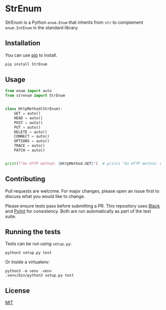 # StrEnum

StrEnum is a Python `enum.Enum` that inherits from `str` to complement
`enum.IntEnum` in the standard library.

## Installation

You can use [pip](https://pip.pypa.io/en/stable/) to install.

```bash
pip install StrEnum
```

## Usage

```python
from enum import auto
from strenum import StrEnum


class HttpMethod(StrEnum):
    GET = auto()
    HEAD = auto()
    POST = auto()
    PUT = auto()
    DELETE = auto()
    CONNECT = auto()
    OPTIONS = auto()
    TRACE = auto()
    PATCH = auto()


print(f"An HTTP method: {HttpMethod.GET}")  # prints "An HTTP method: GET"
```

## Contributing
Pull requests are welcome. For major changes, please open an issue first to
discuss what you would like to change.

Please ensure tests pass before submitting a PR. This repository uses
[Black](https://black.readthedocs.io/en/stable/) and
[Pylint](https://www.pylint.org/) for consistency. Both are run automatically
as part of the test suite.

## Running the tests

Tests can be run using `setup.py`:

```
python3 setup.py test
```

Or inside a virtualenv:

```
python3 -m venv .venv
.venv/bin/python3 setup.py test
```

## License
[MIT](https://choosealicense.com/licenses/mit/)
